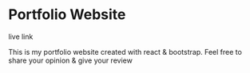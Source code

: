 # Portfolio Website
live link

This is my portfolio website created with react & bootstrap. Feel free to share your opinion & give your review